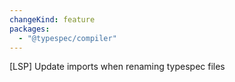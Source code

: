 ```yaml
---
changeKind: feature
packages:
  - "@typespec/compiler"
---
```


[LSP] Update imports when renaming typespec files
